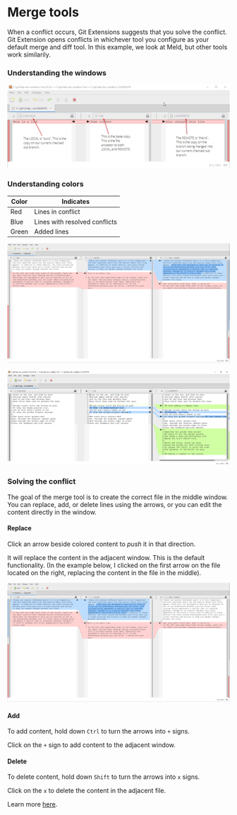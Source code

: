 # Merge tools

When a conflict occurs, Git Extensions suggests that you solve the conflict. Git Extension opens conflicts in whichever tool you configure as your default merge and diff tool. In this example, we look at Meld, but other tools work similarily.

### Understanding the windows

![meld](images/meld-windows.png)

### Understanding colors

|Color | Indicates|
|---    |---    |
|Red|Lines in conflict|
|Blue|Lines with resolved conflicts|
|Green|Added lines|

![meld](images/meld-red.png)

![meld](images/meld-green.png)

### Solving the conflict

The goal of the merge tool is to create the correct file in the middle window. You can replace, add, or delete lines using the arrows, or you can edit the content directly in the window.

#### Replace

Click an arrow beside colored content to _push_ it in that direction.

It will replace the content in the adjacent window. This is the default functionality. (In the example below, I clicked on the first arrow on the file located on the right, replacing the content in the file in the middle).

![meld](images/meld-replace.png)

#### Add

To add content, hold down `Ctrl` to turn the arrows into `+` signs.

Click on the `+` sign to add content to the adjacent window.

#### Delete

To delete content, hold down `Shift` to turn the arrows into `x` signs.

Click on the `x` to delete the content in the adjacent file.

Learn more [here](http://meldmerge.org/help/file-mode.html).
